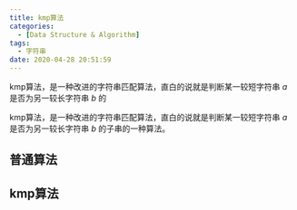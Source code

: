 ```yaml
---
title: kmp算法
categories:
  - [Data Structure & Algorithm]
tags:
  - 字符串
date: 2020-04-28 20:51:59
---
```

kmp算法，是一种改进的字符串匹配算法，直白的说就是判断某一较短字符串 $a$ 是否为另一较长字符串 $b$ 的
<!--more-->
kmp算法，是一种改进的字符串匹配算法，直白的说就是判断某一较短字符串 $a$ 是否为另一较长字符串 $b$ 的子串的一种算法。

## 普通算法

## kmp算法